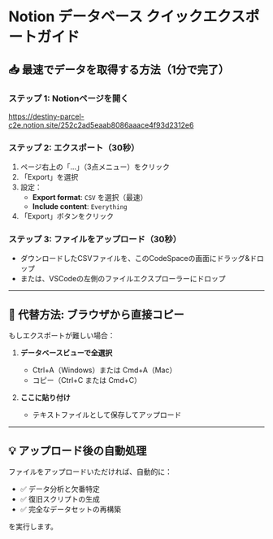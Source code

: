 # Notion データベース クイックエクスポートガイド

## 📥 最速でデータを取得する方法（1分で完了）

### ステップ 1: Notionページを開く
https://destiny-parcel-c2e.notion.site/252c2ad5eaab8086aaace4f93d2312e6

### ステップ 2: エクスポート（30秒）
1. ページ右上の「...」（3点メニュー）をクリック
2. 「Export」を選択
3. 設定：
   - **Export format**: `CSV` を選択（最速）
   - **Include content**: `Everything`
4. 「Export」ボタンをクリック

### ステップ 3: ファイルをアップロード（30秒）
- ダウンロードしたCSVファイルを、このCodeSpaceの画面にドラッグ&ドロップ
- または、VSCodeの左側のファイルエクスプローラーにドロップ

---

## 🔄 代替方法: ブラウザから直接コピー

もしエクスポートが難しい場合：

1. **データベースビューで全選択**
   - Ctrl+A（Windows）または Cmd+A（Mac）
   - コピー（Ctrl+C または Cmd+C）

2. **ここに貼り付け**
   - テキストファイルとして保存してアップロード

---

## 💡 アップロード後の自動処理

ファイルをアップロードいただければ、自動的に：
- ✅ データ分析と欠番特定
- ✅ 復旧スクリプトの生成
- ✅ 完全なデータセットの再構築

を実行します。